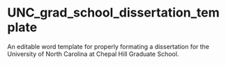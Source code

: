 # UNC_grad_school_dissertation_template
 An editable word template for properly formating a dissertation for the University of North Carolina at Chepal Hill Graduate School.
